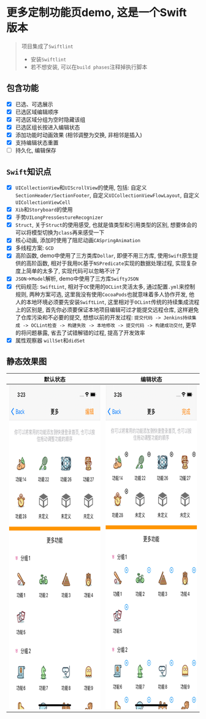 # 更多定制功能页demo, 这是一个Swift 版本

> 项目集成了`Swiftlint`
>  - 安装`Swiftlint`
>  - 若不想安装, 可以在`build phases`注释掉执行脚本

## 包含功能

- [x] 已选、可选展示  
- [x] 已选区域编辑顺序  
- [x] 可选区域分组为空时隐藏该组  
- [x] 已选区组长按进入编辑状态
- [x] 添加功能时动画效果 (相邻调整为交换, 非相邻是插入)
- [x] 支持编辑状态重置
- [ ] 持久化, 编辑保存

## `Swift`知识点

- [x] `UICollectionView`和`UIScrollView`的使用, 包括: 自定义`SectionHeader/SectionFooter`, 自定义`UICollectionViewFlowLayout`, 自定义`UICollectionViewCell`
- [x] `Xib`和`Storyboard`的使用
- [x] 手势`UILongPressGestureRecognizer`
- [x] `Struct`, 关于`Struct`的使用感受, 也就是值类型和引用类型的区别, 想要体会的可以将模型切换为`class`再来感受一下
- [x] 核心动画, 添加时使用了阻尼动画`CASpringAnimation`
- [x] 多线程方案: `GCD`
- [x] 高阶函数, demo中使用了三方类库`Dollar`, 即便不用三方库, 使用`Swift`原生提供的高阶函数, 相对于我用`OC`基于`NSPredicate`实现的数据处理过程, 实现复杂度上简单的太多了, 实现代码可以忽略不计了
- [x] `JSON`->`Model`解析, demo中使用了三方库`SwiftyJSON`
- [x] 代码规范: `SwiftLint`, 相对于`OC`使用的`OCLint`灵活太多, 通过配置`.yml`来控制规则, 两种方案可选, 这里我没有使用`CocoaPods`也就意味着多人协作开发, 他人的本地环境必须要先安装`SwiftLint`, 这里相对于`OCLint`传统的持续集成流程上的区别是, 首先你必须要保证本地项目编辑可过才能提交远程仓库, 这样避免了仓库污染和不必要的提交, 想想以前的开发过程: `提交代码 -> Jenkins持续集成 -> OCLint检查 -> 构建失败 -> 本地修改 -> 提交代码 -> 构建成功交付`, 更早的将问题暴露, 省去了试错解错的过程, 提高了开发效率
- [x] 属性观察器 `willSet`和`didSet`

## 静态效果图

|   默认状态    |   编辑状态    |
|:------------:|:------------:|
| <img src="https://github.com/ShenYj/MoreFuncPageDemo/blob/main/screenshot/default.png?raw=true" width="390" height="844"/> | <img src="https://github.com/ShenYj/MoreFuncPageDemo/blob/main/screenshot/editing.png?raw=true" width="390" height="844"/> |
